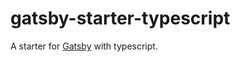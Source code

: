 # gatsby-starter-typescript

A starter for [Gatsby][] with typescript.

[gatsby]: https://www.gatsbyjs.org/
